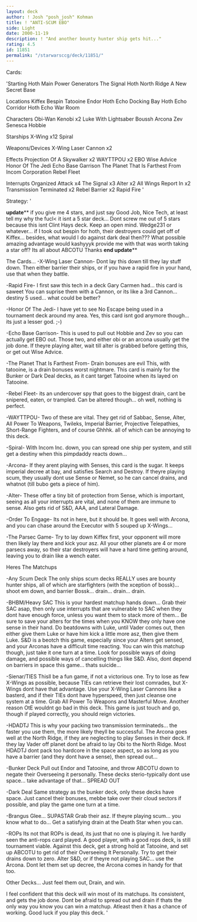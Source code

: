 ```yaml
---
layout: deck
author: ! Josh "posh_josh" Kohman
title: ! "ANTI-SCUM EBO"
side: Light
date: 2000-11-19
description: ! "And another bounty hunter ship gets hit..."
rating: 4.5
id: 11851
permalink: "/starwarsccg/deck/11851/"
---
```

Cards: 

'Starting
Hoth Main Power Generators
The Signal
Hoth North Ridge
A New Secret Base

Locations
Kiffex
Bespin
Tatooine
Endor
Hoth Echo Docking Bay
Hoth Echo Corridor
Hoth Echo War Room

Characters
Obi-Wan Kenobi	x2
Luke With Lightsaber
Boussh
Arcona
Zev Senesca
Hobbie

Starships
X-Wing	x12
Spiral

Weapons/Devices
X-Wing Laser Cannon  x2

Effects
Projection Of A Skywalker  x2
WAYTTPOU  x2
EBO
Wise Advice
Honor Of The Jedi
Echo Base Garrison
The Planet That Is Farthest From
Incom Corporation
Rebel Fleet

Interrupts
Organized Attack  x4
The Signal  x3
Alter  x2
All Wings Report In  x2
Transmission Terminated  x2
Rebel Barrier  x2
Rapid Fire
'

Strategy: '

**********************update************************
if you give me 4 stars, and just say Good Job, Nice Tech, at least tell my why the fucl< it isnt a 5 star deck...  Dont screw me out of 5 stars because this isnt Clint Hays deck.  Keep an open mind.
Wedge231 or whatever... if I took out bespin for hoth, their destroyers could get off of Kiffex... besides, what would I do against dark deal then???  What possible amazing advantage would kashyyyk provide me with that was worth taking a star off?  Its all about ABCOTU
Thanks
********end update**********


The Cards...
-X-Wing Laser Cannon-  Dont lay this down till they lay stuff down.  Then either barrier their ships, or if you have a rapid fire in your hand, use that when they battle.

-Rapid Fire-  I first saw this tech in a deck Gary Carmen had... this card is saweet  You can suprise them with a Cannon, or its like a 3rd Cannon... destiny 5 used... what could be better?

-Honor Of The Jedi-  I have yet to see No Escape being used in a tournament deck around my area.  Yes, this card isnt god anymore though... its just a lesser god. ;-)

-Echo Base Garrison-  This is used to pull out Hobbie and Zev so you can actually get EBO out.	Those two, and either obi or an arcona usually get the job done.  If theyre playing alter, wait till alter is grabbed before getting this, or get out Wise Advice.

-The Planet That Is Farthest From-  Drain bonuses are evil This, with tatooine, is a drain bonuses worst nightmare.	This card is mainly for the Bunker or Dark Deal decks, as it cant target Tatooine when its layed on Tatooine.

-Rebel Fleet-  its an undercover spy that goes to the biggest drain, cant be snipered, eaten, or trampled.  Can be altered though... oh well, nothing is perfect.

-WAYTTPOU-  Two of these are vital. They get rid of Sabbac, Sense, Alter, All Power To Weapons, Twileks, Imperial Barrier, Projective Telepathies, Short-Range Fighters, and of course Ghhhk.  all of which can be annoying to this deck.

-Spiral-  With Incom Inc. down, you can spread one ship per system, and still get a destiny when this pimpdaddy reacts down...

-Arcona-  If they arent playing with Senses, this card is the sugar.  It keeps imperial decree at bay, and satisfies Search and Destroy.  If theyre playing scum, they usually dont use Sense or Nemet, so he can cancel drains, and whatnot (till bubo gets a piece of him).

-Alter-  These offer a tiny bit of protection from Sense, which is important, seeing as all your interrupts are vital, and none of them are immune to sense. Also gets rid of S&D, AAA, and Lateral Damage.

-Order To Engage-  Its not in here, but it should be.  It goes well with Arcona, and you can chase around the Executor with 5 souped up X-Wings...

-The Parsec Game-  Try to lay down Kiffex first, your opponent will more then likely lay there and kick your asz.  All your other planets are 4 or more parsecs away, so their star destroyers will have a hard time getting around, leaving you to drain like a wench eater.

Heres The Matchups

-Any Scum Deck
The only ships scum decks REALLY uses are bounty hunter ships, all of which are starfighters (with the xception of bossk)... shoot em down, and barrier Bossk... drain... drain... drain.

-BHBM/Heavy SAC
This is your hardest matchup hands down...  Grab their SAC asap, then only use interrupts that are vulnerable to SAC when they dont have enough force, unless you want them to stack more of them... Be sure to save your alters for the times when you KNOW they only have one sense in their hand.  Do beatdowns with Luke, until Vader comes out, then either give them Luke or have him kick a little more asz, then give them Luke.  S&D is a beotch this game, especially since your Alters get sensed, and your Arconas have a difficult time reacting.	You can win this matchup though, just take it one turn at a time.  Look for possible ways of doing damage, and possible ways of cancelling things like S&D.  Also, dont depend on barriers in space this game... thats suicide...

-Sienar/TIES
Thisll be a fun game, if not a victorious one.	Try to lose as few X-Wings as possible, because TIEs can retrieve their lost comrades, but X-Wings dont have that advantage.  Use your X-Wing Laser Cannons like a basterd, and if their TIEs dont have hyperspeed, then just cleanse one system at a time.  Grab All Power To Weapons and Masterful Move.  Another reason OtE wouldnt go bad in this deck.  This game is just touch and go, though if played correctly, you should reign victories.

-HDADTJ
This is why your packing two transmission terminateds... the faster you use them, the more likely theyll be successful.  The Arcona goes well at the North Ridge, if they are neglecting to play Senses in their deck.	If they lay Vader off planet dont be afraid to lay Obi to the North Ridge.  Most HDADTJ dont pack too hardcore in the space aspect, so as long as you have a barrier (and they dont have a sense), then spread out...

-Bunker Deck
Pull out Endor and Tatooine, and throw ABCOTU down to negate their Overseeing it personally.  These decks sterio-typically dont use space... take advantage of that... SPREAD OUT

-Dark Deal
Same strategy as the bunker deck, only these decks have space.	Just cancel their bonuses, mebbe take over their cloud sectors if possible, and play the game one turn at a time.

-Brangus Glee... SUPASTAR
Grab their asz.  If theyre playing scum... you know what to do...  Get a satisfying drain at the Death Star when you can.

-ROPs
Its not that ROPs is dead, its just that no one is playing it.	Ive hardly seen the anti-rops card played. A good player, with a good rops deck, is still tournament viable.  Against this deck, get a strong hold at Tatooine, and set up ABCOTU to get rid of their Overseeing It Personally.  Try to get their drains down to zero.	Alter S&D, or if theyre not playing SAC... use the Arcona.  Dont let them set up decree, the Arcona comes in handy for that too.

Other Decks... Just feel them out, Drain, and win.


I feel confident that this deck will win most of its matchups.	Its consistent, and gets the job done.	Dont be afraid to spread out and drain if thats the only way you know you can win a matchup.  Atleast then it has a chance of working.	Good luck if you play this deck.	      '
